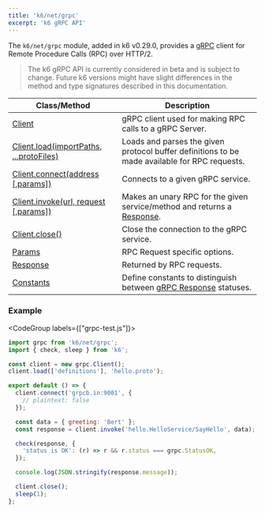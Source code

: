 ```yaml
---
title: 'k6/net/grpc'
excerpt: 'k6 gRPC API'
---
```


The `k6/net/grpc` module, added in k6 v0.29.0, provides a [gRPC](https://grpc.io/) client for Remote Procedure Calls (RPC) over HTTP/2.

<Blockquote mod="warning">

The k6 gRPC API is currently considered in beta and is subject to change. Future k6 versions might have slight differences in the method and type signatures described in this documentation.

</Blockquote>

| Class/Method                                                                                                              | Description                                                                                                           |
| ------------------------------------------------------------------------------------------------------------------------- | --------------------------------------------------------------------------------------------------------------------- |
| [Client](/v0.32/javascript-api/k6-net-grpc/client)                                                                        | gRPC client used for making RPC calls to a gRPC Server.                                                               |
| [Client.load(importPaths, ...protoFiles)](/v0.32/javascript-api/k6-net-grpc/client/client-load-importpaths----protofiles) | Loads and parses the given protocol buffer definitions to be made available for RPC requests.                         |
| [Client.connect(address [,params])](/v0.32/javascript-api/k6-net-grpc/client/client-connect-address-params)               | Connects to a given gRPC service.                                                                                     |
| [Client.invoke(url, request [,params])](/v0.32/javascript-api/k6-net-grpc/client/client-invoke-url-request-params)        | Makes an unary RPC for the given service/method and returns a [Response](/v0.32/javascript-api/k6-net-grpc/response). |
| [Client.close()](/v0.32/javascript-api/k6-net-grpc/client/client-close)                                                   | Close the connection to the gRPC service.                                                                             |
| [Params](/v0.32/javascript-api/k6-net-grpc/params)                                                                        | RPC Request specific options.                                                                                         |
| [Response](/v0.32/javascript-api/k6-net-grpc/response)                                                                    | Returned by RPC requests.                                                                                             |
| [Constants](/v0.32/javascript-api/k6-net-grpc/constants)                                                                  | Define constants to distinguish between [gRPC Response](/v0.32/javascript-api/k6-net-grpc/response) statuses.         |

### Example

<CodeGroup labels={["grpc-test.js"]}>

```javascript
import grpc from 'k6/net/grpc';
import { check, sleep } from 'k6';

const client = new grpc.Client();
client.load(['definitions'], 'hello.proto');

export default () => {
  client.connect('grpcb.in:9001', {
    // plaintext: false
  });

  const data = { greeting: 'Bert' };
  const response = client.invoke('hello.HelloService/SayHello', data);

  check(response, {
    'status is OK': (r) => r && r.status === grpc.StatusOK,
  });

  console.log(JSON.stringify(response.message));

  client.close();
  sleep(1);
};
```

</CodeGroup>
